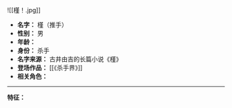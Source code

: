 
![[槿！.jpg]]

- **名字：** 槿（推手）
- **性别：** 男
- **年龄：** 
- **身份：** 杀手
- **名字来源：** 古井由吉的长篇小说《槿》
- **登场作品：** [[《杀手界》]] 
- **相关角色：** 

---

**特征：** 


